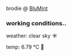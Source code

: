brodie @ [BluMint](https://www.linkedin.com/company/blumint-io/)

<!--weather_start-->
### working conditions..

weather: clear sky ☀️

temp: 6.79 °C 🧥

<!--weather_end-->
